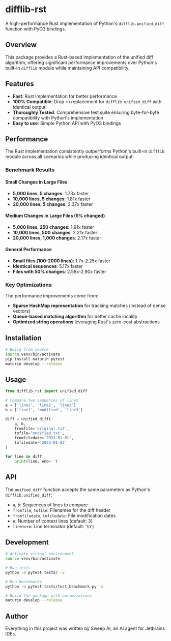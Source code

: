 # difflib-rst

A high-performance Rust implementation of Python's `difflib.unified_diff` function with PyO3 bindings.

## Overview

This package provides a Rust-based implementation of the unified diff algorithm, offering significant performance improvements over Python's built-in `difflib` module while maintaining API compatibility.

## Features

- **Fast**: Rust implementation for better performance
- **100% Compatible**: Drop-in replacement for `difflib.unified_diff` with identical output
- **Thoroughly Tested**: Comprehensive test suite ensuring byte-for-byte compatibility with Python's implementation
- **Easy to use**: Simple Python API with PyO3 bindings

## Performance

The Rust implementation consistently outperforms Python's built-in `difflib` module across all scenarios while producing identical output:

### Benchmark Results

#### Small Changes in Large Files
- **5,000 lines, 5 changes**: 1.73x faster
- **10,000 lines, 5 changes**: 1.81x faster  
- **20,000 lines, 5 changes**: 2.37x faster

#### Medium Changes in Large Files (5% changed)
- **5,000 lines, 250 changes**: 1.91x faster
- **10,000 lines, 500 changes**: 2.21x faster
- **20,000 lines, 1,000 changes**: 2.17x faster

#### General Performance
- **Small files (100-2000 lines)**: 1.7x-2.25x faster
- **Identical sequences**: 5.17x faster
- **Files with 50% changes**: 2.58x-2.90x faster

### Key Optimizations

The performance improvements come from:
- **Sparse HashMap representation** for tracking matches (instead of dense vectors)
- **Queue-based matching algorithm** for better cache locality
- **Optimized string operations** leveraging Rust's zero-cost abstractions

## Installation

```bash
# Build from source
source venv/bin/activate
pip install maturin pytest
maturin develop --release
```

## Usage

```python
from difflib_rst import unified_diff

# Compare two sequences of lines
a = ['line1', 'line2', 'line3']
b = ['line1', 'modified', 'line3']

diff = unified_diff(
    a, b,
    fromfile='original.txt',
    tofile='modified.txt',
    fromfiledate='2023-01-01',
    tofiledate='2023-01-02'
)

for line in diff:
    print(line, end='')
```

## API

The `unified_diff` function accepts the same parameters as Python's `difflib.unified_diff`:

- `a`, `b`: Sequences of lines to compare
- `fromfile`, `tofile`: Filenames for the diff header
- `fromfiledate`, `tofiledate`: File modification dates
- `n`: Number of context lines (default: 3)
- `lineterm`: Line terminator (default: '\n')

## Development

```bash
# Activate virtual environment
source venv/bin/activate

# Run tests
python -m pytest tests/ -v

# Run benchmarks
python -m pytest tests/test_benchmark.py -s

# Build the package with optimizations
maturin develop --release
```

## Author

Everything in this project was written by Sweep AI, an AI agent for Jetbrains IDEs.
